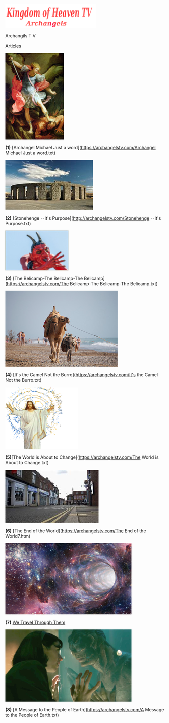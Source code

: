
![](images/logo_main.png)


Archangils  T V

Articles


![](images/10.jpg)

**(1)** [Archangel Michael Just a word](https://archangelstv.com/Archangel Michael Just a word.txt)

![](images/stonrhenge.jpg)

**(2)** [Stonehenge --It's Purpose](http://archangelstv.com/Stonehenge --It's Purpose.txt)

![](images/belicamp.jpg)

**(3)** [The Belicamp-The Belicamp-The Belicamp](https://archangelstv.com/The Belicamp-The Belicamp-The Belicamp.txt)

![](images/camel1.jpg)

**(4)** [It's the Camel Not the Burro](https://archangelstv.com/It's the Camel Not the Burro.txt)

![](images/user3_bg.png)

**(5)**[The World is About to Change](https://archangelstv.com/The World is About to Change.txt)

![](images/end6.jpg)

**(6)** [The End of the World](https://archangelstv.com/The End of the World7.htm)

![](images/What-is-a-Wormhole.jpg)
  
**(7)** [We Travel Through Them](https://archangelstv.com/We-Travel-Through-Them.html)

![](images/8.jpg)

**(8)** [A Message to the People of Earth](https://archangelstv.com/A Message to the People of Earth.txt)
